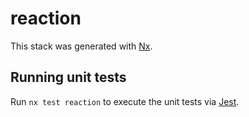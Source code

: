 # reaction

This stack was generated with [Nx](https://nx.dev).

## Running unit tests

Run `nx test reaction` to execute the unit tests via [Jest](https://jestjs.io).
